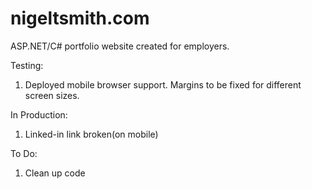 # nigeltsmith.com
ASP.NET/C# portfolio website created for employers.  

Testing:  
1. Deployed mobile browser support. Margins to be fixed for different screen sizes.  
  
In Production:  
1. Linked-in link broken(on mobile)  
  
To Do:  
1. Clean up code  
